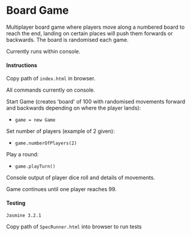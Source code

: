 # Board Game

Multiplayer board game where players move along a numbered board to reach the end, landing on certain places will push them forwards or backwards. The board is randomised each game.

Currently runs within console.

#### Instructions

Copy path of `index.html` in browser.

All commands currently on console.

Start Game (creates 'board' of 100 with randomised movements forward and backwards depending on where the player lands):

- `game = new Game`

Set number of players (example of 2 given):

- `game.numberOfPlayers(2)`

Play a round:

- `game.playTurn()`

Console output of player dice roll and details of movements.

Game continues until one player reaches 99.

#### Testing

`Jasmine 3.2.1`

Copy path of `SpecRunner.html` into browser to run tests
